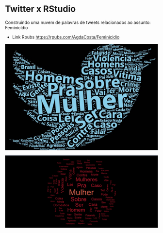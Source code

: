 # Twitter x RStudio
Construindo uma nuvem de palavras de tweets relacionados ao assunto: Feminicídio

* Link Rpubs
<https://rpubs.com/AgdaCosta/Feminicidio>

![Tweets](Nuvem2.jpeg)

![Tweets](Nuvem1.PNG)

